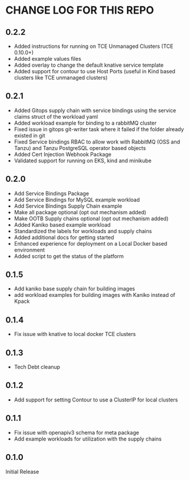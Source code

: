 # CHANGE LOG FOR THIS REPO
## 0.2.2
* Added instructions for running on TCE Unmanaged Clusters (TCE 0.10.0+)
* Added example values files
* Added overlay to change the default knative service template
* Added support for contour to use Host Ports (useful in Kind based clusters like TCE unmanaged clusters)  
  
## 0.2.1
* Added Gitops supply chain with service bindings using the service claims struct of the workload yaml  
* Added workload example for binding to a rabbitMQ cluster  
* Fixed issue in gitops git-writer task where it failed if the folder already existed in git  
* Fixed Service bindings RBAC to allow work with RabbitMQ (OSS and Tanzu) and Tanzu PostgreSQL operator based objects  
* Added Cert Injection Webhook Package  
* Validated support for running on EKS, kind and minikube  
  
## 0.2.0
* Add Service Bindings Package  
* Add Service Bindings for MySQL example workload  
* Add Service Bindings Supply Chain example  
* Make all package optional (opt out mechanism added)  
* Make OOTB Supply chains optional (opt out mechanism added)  
* Added Kaniko based example workload  
* Standardized the labels for workloads and supply chains  
* Added additional docs for getting started  
* Enhanced experience for deployment on a Local Docker based environment  
* Added script to get the status of the platform  
  
## 0.1.5
* Add kaniko base supply chain for building images  
* add workload examples for building images with Kaniko instead of Kpack  
  
## 0.1.4
* Fix issue with knative to local docker TCE clusters  
  
## 0.1.3
* Tech Debt cleanup  
  
## 0.1.2
* Add support for setting Contour to use a ClusterIP for local clusters  
  
## 0.1.1
* Fix issue with openapiv3 schema for meta package  
* Add example workloads for utilization with the supply chains  
  
## 0.1.0
Initial Release  
